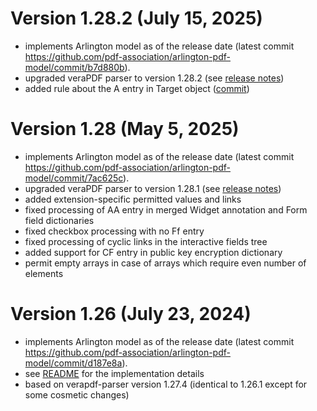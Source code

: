 Version 1.28.2 (July 15, 2025)
================================

- implements Arlington model as of the release date (latest commit https://github.com/pdf-association/arlington-pdf-model/commit/b7d880b).
- upgraded veraPDF parser to version 1.28.2 (see [release notes](https://github.com/veraPDF/veraPDF-library/blob/rel/1.28/RELEASENOTES.md#pdf-parser))
- added rule about the A entry in Target object ([commit](https://github.com/veraPDF/veraPDF-library/commit/39b849c))

Version 1.28 (May  5, 2025)
=================================

- implements Arlington model as of the release date (latest commit https://github.com/pdf-association/arlington-pdf-model/commit/7ac625c).
- upgraded veraPDF parser to version 1.28.1 (see [release notes](https://github.com/veraPDF/veraPDF-library/blob/rel/1.28/RELEASENOTES.md#pdf-parser-1))
- added extension-specific permitted values and links
- fixed processing of AA entry in merged Widget annotation and Form field dictionaries
- fixed checkbox processing with no Ff entry
- fixed processing of cyclic links in the interactive fields tree
- added support for CF entry in public key encryption dictionary
- permit empty arrays in case of arrays which require even number of elements

Version 1.26 (July  23, 2024)
=================================

- implements Arlington model as of the release date (latest commit https://github.com/pdf-association/arlington-pdf-model/commit/d187e8a). 
- see [README](https://github.com/veraPDF/veraPDF-arlington-tools/blob/master/README.md) for the implementation details
- based on verapdf-parser version 1.27.4 (identical to 1.26.1 except for some cosmetic changes)
